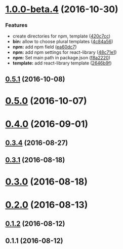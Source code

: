 <a name="1.0.0-beta.4"></a>
# [1.0.0-beta.4](https://github.com/abouthiroppy/dish/compare/v0.5.1...v1.0.0-beta.4) (2016-10-30)


### Features

* create directories for npm, template ([420c7cc](https://github.com/abouthiroppy/dish/commit/420c7cc))
* **bin:** allow to choose plural templates ([4c84a56](https://github.com/abouthiroppy/dish/commit/4c84a56))
* **npm:** add npm field ([ea60dc7](https://github.com/abouthiroppy/dish/commit/ea60dc7))
* **npm:** add npm settings for react-library ([48c71e1](https://github.com/abouthiroppy/dish/commit/48c71e1))
* **npm:** Set main path in package.json ([f8a2220](https://github.com/abouthiroppy/dish/commit/f8a2220))
* **template:** add react-library template ([2646b9f](https://github.com/abouthiroppy/dish/commit/2646b9f))



<a name="0.5.1"></a>
## [0.5.1](https://github.com/abouthiroppy/dish/compare/v0.5.0...v0.5.1) (2016-10-08)



<a name="0.5.0"></a>
# [0.5.0](https://github.com/abouthiroppy/dish/compare/v0.4.0...v0.5.0) (2016-10-07)



<a name="0.4.0"></a>
# [0.4.0](https://github.com/abouthiroppy/dish/compare/v0.3.4...v0.4.0) (2016-09-01)



<a name="0.3.4"></a>
## [0.3.4](https://github.com/abouthiroppy/dish/compare/v0.3.1...v0.3.4) (2016-08-27)



<a name="0.3.1"></a>
## [0.3.1](https://github.com/abouthiroppy/dish/compare/v0.3.0...v0.3.1) (2016-08-18)



<a name="0.3.0"></a>
# [0.3.0](https://github.com/abouthiroppy/dish/compare/v0.2.0...v0.3.0) (2016-08-18)



<a name="0.2.0"></a>
# [0.2.0](https://github.com/abouthiroppy/dish/compare/v0.1.2...v0.2.0) (2016-08-13)



<a name="0.1.2"></a>
## [0.1.2](https://github.com/abouthiroppy/dish/compare/v0.1.1...v0.1.2) (2016-08-12)



<a name="0.1.1"></a>
## 0.1.1 (2016-08-12)



